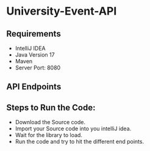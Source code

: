 # University-Event-API
## Requirements
- IntelliJ IDEA
- Java Version 17
- Maven
- Server Port: 8080

## API Endpoints


   
##  Steps to Run the Code:
- Download the Source code.
- Import your Source code into you intelliJ idea.
- Wait for the library to load.
- Run the code and try to hit the different end points.
